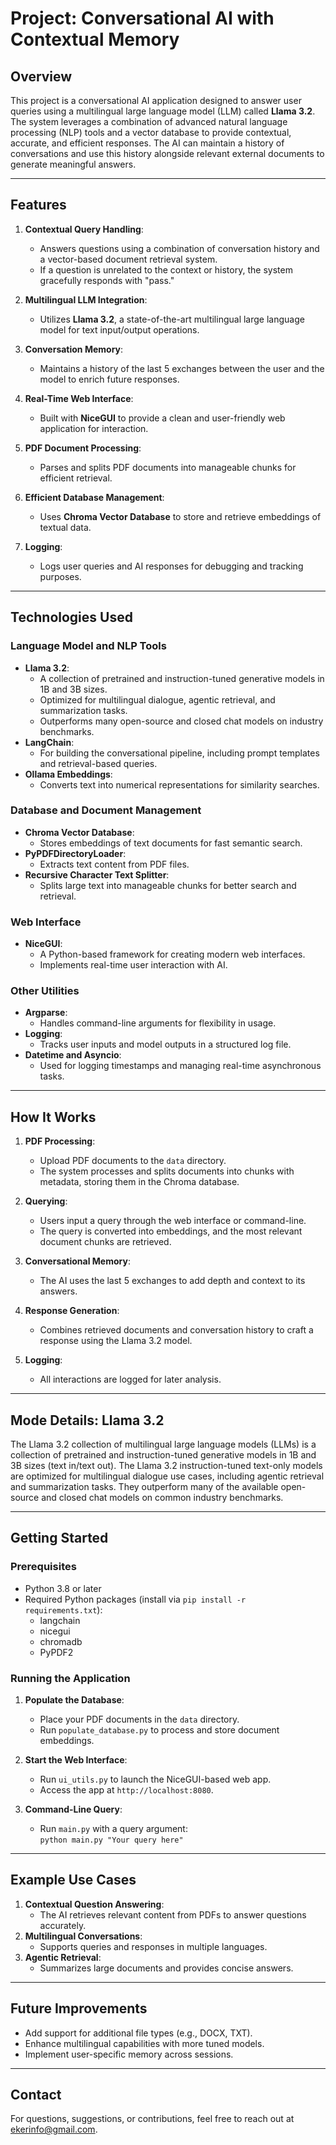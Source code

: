 # Project: Conversational AI with Contextual Memory

## Overview
This project is a conversational AI application designed to answer user queries using a multilingual large language model (LLM) called **Llama 3.2**. The system leverages a combination of advanced natural language processing (NLP) tools and a vector database to provide contextual, accurate, and efficient responses. The AI can maintain a history of conversations and use this history alongside relevant external documents to generate meaningful answers.

---

## Features
1. **Contextual Query Handling**:
   - Answers questions using a combination of conversation history and a vector-based document retrieval system.
   - If a question is unrelated to the context or history, the system gracefully responds with "pass."

2. **Multilingual LLM Integration**:
   - Utilizes **Llama 3.2**, a state-of-the-art multilingual large language model for text input/output operations.

3. **Conversation Memory**:
   - Maintains a history of the last 5 exchanges between the user and the model to enrich future responses.

4. **Real-Time Web Interface**:
   - Built with **NiceGUI** to provide a clean and user-friendly web application for interaction.

5. **PDF Document Processing**:
   - Parses and splits PDF documents into manageable chunks for efficient retrieval.

6. **Efficient Database Management**:
   - Uses **Chroma Vector Database** to store and retrieve embeddings of textual data.

7. **Logging**:
   - Logs user queries and AI responses for debugging and tracking purposes.

---

## Technologies Used
### **Language Model and NLP Tools**
- **Llama 3.2**:
  - A collection of pretrained and instruction-tuned generative models in 1B and 3B sizes.
  - Optimized for multilingual dialogue, agentic retrieval, and summarization tasks.
  - Outperforms many open-source and closed chat models on industry benchmarks.
- **LangChain**:
  - For building the conversational pipeline, including prompt templates and retrieval-based queries.
- **Ollama Embeddings**:
  - Converts text into numerical representations for similarity searches.

### **Database and Document Management**
- **Chroma Vector Database**:
  - Stores embeddings of text documents for fast semantic search.
- **PyPDFDirectoryLoader**:
  - Extracts text content from PDF files.
- **Recursive Character Text Splitter**:
  - Splits large text into manageable chunks for better search and retrieval.

### **Web Interface**
- **NiceGUI**:
  - A Python-based framework for creating modern web interfaces.
  - Implements real-time user interaction with AI.

### **Other Utilities**
- **Argparse**:
  - Handles command-line arguments for flexibility in usage.
- **Logging**:
  - Tracks user inputs and model outputs in a structured log file.
- **Datetime and Asyncio**:
  - Used for logging timestamps and managing real-time asynchronous tasks.

---

## How It Works
1. **PDF Processing**:
   - Upload PDF documents to the `data` directory.
   - The system processes and splits documents into chunks with metadata, storing them in the Chroma database.

2. **Querying**:
   - Users input a query through the web interface or command-line.
   - The query is converted into embeddings, and the most relevant document chunks are retrieved.

3. **Conversational Memory**:
   - The AI uses the last 5 exchanges to add depth and context to its answers.

4. **Response Generation**:
   - Combines retrieved documents and conversation history to craft a response using the Llama 3.2 model.

5. **Logging**:
   - All interactions are logged for later analysis.

---

## Mode Details: Llama 3.2
The Llama 3.2 collection of multilingual large language models (LLMs) is a collection of pretrained and instruction-tuned generative models in 1B and 3B sizes (text in/text out). The Llama 3.2 instruction-tuned text-only models are optimized for multilingual dialogue use cases, including agentic retrieval and summarization tasks. They outperform many of the available open-source and closed chat models on common industry benchmarks.

---

## Getting Started
### Prerequisites
- Python 3.8 or later
- Required Python packages (install via `pip install -r requirements.txt`):
  - langchain
  - nicegui
  - chromadb
  - PyPDF2

### Running the Application
1. **Populate the Database**:
   - Place your PDF documents in the `data` directory.
   - Run `populate_database.py` to process and store document embeddings.

2. **Start the Web Interface**:
   - Run `ui_utils.py` to launch the NiceGUI-based web app.
   - Access the app at `http://localhost:8080`.

3. **Command-Line Query**:
   - Run `main.py` with a query argument:  
     `python main.py "Your query here"`

---

## Example Use Cases
1. **Contextual Question Answering**:
   - The AI retrieves relevant content from PDFs to answer questions accurately.
2. **Multilingual Conversations**:
   - Supports queries and responses in multiple languages.
3. **Agentic Retrieval**:
   - Summarizes large documents and provides concise answers.

---

## Future Improvements
- Add support for additional file types (e.g., DOCX, TXT).
- Enhance multilingual capabilities with more tuned models.
- Implement user-specific memory across sessions.

---

## Contact
For questions, suggestions, or contributions, feel free to reach out at ekerinfo@gmail.com.
